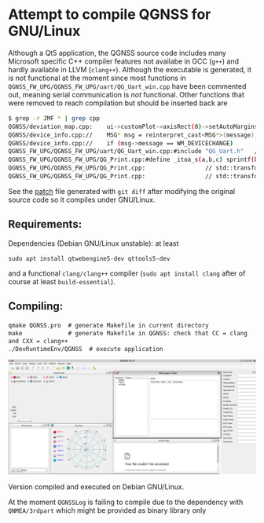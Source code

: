 # Attempt to compile QGNSS for GNU/Linux

Although a Qt5 application, the QGNSS source code includes many Microsoft 
specific C++ compiler features not availabe in GCC (``g++``) and hardly 
available in LLVM (``clang++``). Although the executable is generated, it is
not functional at the moment since most functions in
``QGNSS_FW_UPG/QGNSS_FW_UPG/uart/QG_Uart_win.cpp`` have been commented out,
meaning serial communication is *not* functional. Other functions that were
removed to reach compilation but should be inserted back are
```bash
$ grep -r JMF * | grep cpp
QGNSS/deviation_map.cpp:    ui->customPlot->axisRect(0)->setAutoMargins(QCP::msNone); // 去除边框 JMF
QGNSS/device_info.cpp://    MSG* msg = reinterpret_cast<MSG*>(message);  // JMF
QGNSS/device_info.cpp://    if (msg->message == WM_DEVICECHANGE)         // JMF
QGNSS_FW_UPG/QGNSS_FW_UPG/uart/QG_Uart_win.cpp:#include "QG_Uart.h"   // JMF this whole file has been broken and must be adapted to unix tty
QGNSS_FW_UPG/QGNSS_FW_UPG/QG_Print.cpp:#define _itoa_s(a,b,c) sprintf(b, "%d", a) // JMF CORRECT
QGNSS_FW_UPG/QGNSS_FW_UPG/QG_Print.cpp:                 // std::transform(strtemp, strtemp + 8, strtemp, std::tolower); JMF
QGNSS_FW_UPG/QGNSS_FW_UPG/QG_Print.cpp:                 // std::transform(strtemp, strtemp + 8, strtemp, std::toupper); JMF
```

See the [patch](patch) file generated with ``git diff`` after modifying the original source code so
it compiles under GNU/Linux.

## Requirements:

Dependencies (Debian GNU/Linux unstable): at least
```
sudo apt install qtwebengine5-dev qttools5-dev
```
and a functional ``clang/clang++`` compiler (``sudo apt install clang`` after of course at least ``build-essential``).

## Compiling:

```
qmake QGNSS.pro  # generate Makefile in current directory
make             # generate Makefile in QGNSS: check that CC = clang and CXX = clang++
./DevRuntimeEnv/QGNSS  # execute application
```

<img src="2024-11-29-180920_2704x1050_scrot.png">

Version compiled and executed on Debian GNU/Linux.

At the moment ``QGNSSLog`` is failing to compile due to the dependency with ``QNMEA/3rdpart`` which might be
provided as binary library only
